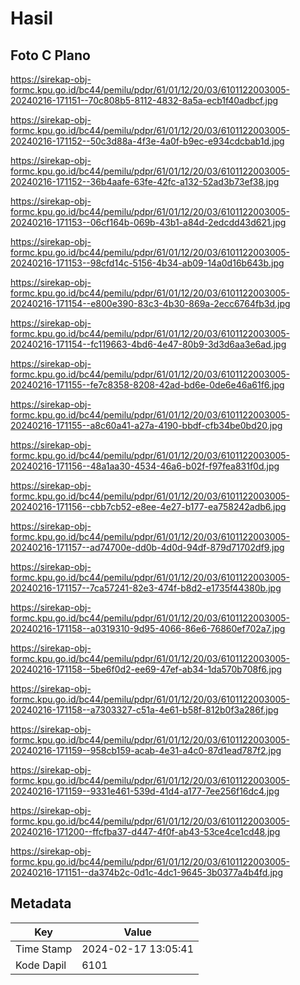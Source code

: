 # Hasil

## Foto C Plano

https://sirekap-obj-formc.kpu.go.id/bc44/pemilu/pdpr/61/01/12/20/03/6101122003005-20240216-171151--70c808b5-8112-4832-8a5a-ecb1f40adbcf.jpg

https://sirekap-obj-formc.kpu.go.id/bc44/pemilu/pdpr/61/01/12/20/03/6101122003005-20240216-171152--50c3d88a-4f3e-4a0f-b9ec-e934cdcbab1d.jpg

https://sirekap-obj-formc.kpu.go.id/bc44/pemilu/pdpr/61/01/12/20/03/6101122003005-20240216-171152--36b4aafe-63fe-42fc-a132-52ad3b73ef38.jpg

https://sirekap-obj-formc.kpu.go.id/bc44/pemilu/pdpr/61/01/12/20/03/6101122003005-20240216-171153--06cf164b-069b-43b1-a84d-2edcdd43d621.jpg

https://sirekap-obj-formc.kpu.go.id/bc44/pemilu/pdpr/61/01/12/20/03/6101122003005-20240216-171153--98cfd14c-5156-4b34-ab09-14a0d16b643b.jpg

https://sirekap-obj-formc.kpu.go.id/bc44/pemilu/pdpr/61/01/12/20/03/6101122003005-20240216-171154--e800e390-83c3-4b30-869a-2ecc6764fb3d.jpg

https://sirekap-obj-formc.kpu.go.id/bc44/pemilu/pdpr/61/01/12/20/03/6101122003005-20240216-171154--fc119663-4bd6-4e47-80b9-3d3d6aa3e6ad.jpg

https://sirekap-obj-formc.kpu.go.id/bc44/pemilu/pdpr/61/01/12/20/03/6101122003005-20240216-171155--fe7c8358-8208-42ad-bd6e-0de6e46a61f6.jpg

https://sirekap-obj-formc.kpu.go.id/bc44/pemilu/pdpr/61/01/12/20/03/6101122003005-20240216-171155--a8c60a41-a27a-4190-bbdf-cfb34be0bd20.jpg

https://sirekap-obj-formc.kpu.go.id/bc44/pemilu/pdpr/61/01/12/20/03/6101122003005-20240216-171156--48a1aa30-4534-46a6-b02f-f97fea831f0d.jpg

https://sirekap-obj-formc.kpu.go.id/bc44/pemilu/pdpr/61/01/12/20/03/6101122003005-20240216-171156--cbb7cb52-e8ee-4e27-b177-ea758242adb6.jpg

https://sirekap-obj-formc.kpu.go.id/bc44/pemilu/pdpr/61/01/12/20/03/6101122003005-20240216-171157--ad74700e-dd0b-4d0d-94df-879d71702df9.jpg

https://sirekap-obj-formc.kpu.go.id/bc44/pemilu/pdpr/61/01/12/20/03/6101122003005-20240216-171157--7ca57241-82e3-474f-b8d2-e1735f44380b.jpg

https://sirekap-obj-formc.kpu.go.id/bc44/pemilu/pdpr/61/01/12/20/03/6101122003005-20240216-171158--a0319310-9d95-4066-86e6-76860ef702a7.jpg

https://sirekap-obj-formc.kpu.go.id/bc44/pemilu/pdpr/61/01/12/20/03/6101122003005-20240216-171158--5be6f0d2-ee69-47ef-ab34-1da570b708f6.jpg

https://sirekap-obj-formc.kpu.go.id/bc44/pemilu/pdpr/61/01/12/20/03/6101122003005-20240216-171158--a7303327-c51a-4e61-b58f-812b0f3a286f.jpg

https://sirekap-obj-formc.kpu.go.id/bc44/pemilu/pdpr/61/01/12/20/03/6101122003005-20240216-171159--958cb159-acab-4e31-a4c0-87d1ead787f2.jpg

https://sirekap-obj-formc.kpu.go.id/bc44/pemilu/pdpr/61/01/12/20/03/6101122003005-20240216-171159--9331e461-539d-41d4-a177-7ee256f16dc4.jpg

https://sirekap-obj-formc.kpu.go.id/bc44/pemilu/pdpr/61/01/12/20/03/6101122003005-20240216-171200--ffcfba37-d447-4f0f-ab43-53ce4ce1cd48.jpg

https://sirekap-obj-formc.kpu.go.id/bc44/pemilu/pdpr/61/01/12/20/03/6101122003005-20240216-171151--da374b2c-0d1c-4dc1-9645-3b0377a4b4fd.jpg


## Metadata

| Key        | Value               |
| ---------- | ------------------- |
| Time Stamp | 2024-02-17 13:05:41 |
| Kode Dapil | 6101                |



